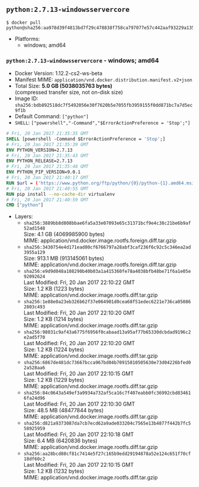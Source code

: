 ## `python:2.7.13-windowsservercore`

```console
$ docker pull python@sha256:aa978d39f4813bd7f29c478838f758ca797077e57c442aaf93229a1357e08729
```

-	Platforms:
	-	windows; amd64

### `python:2.7.13-windowsservercore` - windows; amd64

-	Docker Version: 1.12.2-cs2-ws-beta
-	Manifest MIME: `application/vnd.docker.distribution.manifest.v2+json`
-	Total Size: **5.0 GB (5038035763 bytes)**  
	(compressed transfer size, not on-disk size)
-	Image ID: `sha256:bdb892518dc7f5492056e30f7620b5e7055fb3959155f0dd871bc7a7d5ec9f1b`
-	Default Command: `["python"]`
-	`SHELL`: `["powershell","-Command","$ErrorActionPreference = 'Stop';"]`

```dockerfile
# Fri, 20 Jan 2017 21:35:35 GMT
SHELL [powershell -Command $ErrorActionPreference = 'Stop';]
# Fri, 20 Jan 2017 21:35:39 GMT
ENV PYTHON_VERSION=2.7.13
# Fri, 20 Jan 2017 21:35:43 GMT
ENV PYTHON_RELEASE=2.7.13
# Fri, 20 Jan 2017 21:35:48 GMT
ENV PYTHON_PIP_VERSION=9.0.1
# Fri, 20 Jan 2017 21:40:17 GMT
RUN $url = ('https://www.python.org/ftp/python/{0}/python-{1}.amd64.msi' -f $env:PYTHON_RELEASE, $env:PYTHON_VERSION); 	Write-Host ('Downloading {0} ...' -f $url); 	(New-Object System.Net.WebClient).DownloadFile($url, 'python.msi'); 		Write-Host 'Installing ...'; 	Start-Process msiexec -Wait 		-ArgumentList @( 			'/i', 			'python.msi', 			'/quiet', 			'/qn', 			'TARGETDIR=C:\Python', 			'ALLUSERS=1', 			'ADDLOCAL=DefaultFeature,Extensions,TclTk,Tools,PrependPath' 		); 		$env:PATH = [Environment]::GetEnvironmentVariable('PATH', [EnvironmentVariableTarget]::Machine); 		Write-Host 'Verifying install ...'; 	Write-Host '  python --version'; python --version; 		Write-Host 'Removing ...'; 	Remove-Item python.msi -Force; 		$pipInstall = ('pip=={0}' -f $env:PYTHON_PIP_VERSION); 	Write-Host ('Installing {0} ...' -f $pipInstall); 	(New-Object System.Net.WebClient).DownloadFile('https://bootstrap.pypa.io/get-pip.py', 'get-pip.py'); 	python get-pip.py $pipInstall; 	Remove-Item get-pip.py -Force; 		Write-Host 'Verifying pip install ...'; 	pip --version; 		Write-Host 'Complete.';
# Fri, 20 Jan 2017 21:40:55 GMT
RUN pip install --no-cache-dir virtualenv
# Fri, 20 Jan 2017 21:40:59 GMT
CMD ["python"]
```

-	Layers:
	-	`sha256:3889bb8d808bbae6fa5a33e07093e65c31371bcf9e4c38c21be6b9af52ad1548`  
		Size: 4.1 GB (4069985900 bytes)  
		MIME: application/vnd.docker.image.rootfs.foreign.diff.tar.gzip
	-	`sha256:3430754e4d171ead00cf6766797a28abf3caf236f6c92c5c346ea2ad3955a129`  
		Size: 913.1 MB (913145061 bytes)  
		MIME: application/vnd.docker.image.rootfs.foreign.diff.tar.gzip
	-	`sha256:e9d9d048a108290b40b03a1a415360fe78a4038bfb48be71f6a1e05e92092624`  
		Last Modified: Fri, 20 Jan 2017 22:10:22 GMT  
		Size: 1.2 KB (1223 bytes)  
		MIME: application/vnd.docker.image.rootfs.diff.tar.gzip
	-	`sha256:1e88e0a23eb326b62f37e064901d0cea68f51edec6221e736ca050862803c493`  
		Last Modified: Fri, 20 Jan 2017 22:10:20 GMT  
		Size: 1.2 KB (1214 bytes)  
		MIME: application/vnd.docker.image.rootfs.diff.tar.gzip
	-	`sha256:98031c9af43a6775f6956f0cabaad13a95af77b65330dcbdad9196c2e2ad5f70`  
		Last Modified: Fri, 20 Jan 2017 22:10:20 GMT  
		Size: 1.2 KB (1224 bytes)  
		MIME: application/vnd.docker.image.rootfs.diff.tar.gzip
	-	`sha256:6867de481dc73667bcca967bd04b70915810505630e73d04226bfed02a528aa6`  
		Last Modified: Fri, 20 Jan 2017 22:10:15 GMT  
		Size: 1.2 KB (1229 bytes)  
		MIME: application/vnd.docker.image.rootfs.diff.tar.gzip
	-	`sha256:84c0643a549ef3a9934a732af5ca16c7f407eabb0fc36992cbd834616fa24d96`  
		Last Modified: Fri, 20 Jan 2017 22:10:30 GMT  
		Size: 48.5 MB (48477844 bytes)  
		MIME: application/vnd.docker.image.rootfs.diff.tar.gzip
	-	`sha256:d821a9373087da7cb7ecd62a9ade033204c7565e13b4877f442b7fc558925959`  
		Last Modified: Fri, 20 Jan 2017 22:10:18 GMT  
		Size: 6.4 MB (6420836 bytes)  
		MIME: application/vnd.docker.image.rootfs.diff.tar.gzip
	-	`sha256:aa28bcd80cf81c7414e5f27c165b9edd29194878a52e124c651f70cf18df60c2`  
		Last Modified: Fri, 20 Jan 2017 22:10:15 GMT  
		Size: 1.2 KB (1232 bytes)  
		MIME: application/vnd.docker.image.rootfs.diff.tar.gzip
